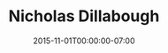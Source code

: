 ---
title: Nicholas Dillabough
date: 2015-11-01T00:00:00-07:00
tags:
  - eagle
description:
draft: false
---